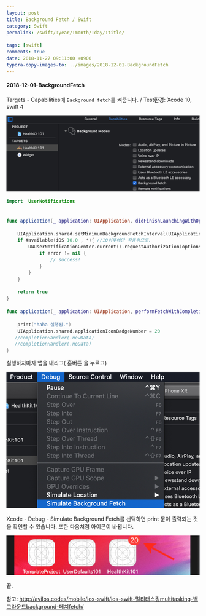 ```yaml
---
layout: post
title: Background Fetch / Swift
category: Swift
permalink: /swift/:year/:month/:day/:title/

tags: [swift]
comments: true
date: 2018-11-27 09:11:00 +0900
typora-copy-images-to: ../images/2018-12-01-BackgroundFetch
---
```


#### 2018-12-01-BackgroundFetch

Targets - Capabilities에 `Background fetch`를 켜줍니다. / Test환경: Xcode 10, swift 4

![A9589800-F4F6-4FE8-8770-51718E9A49D9](/images/2018-12-01-BackgroundFetch/A9589800-F4F6-4FE8-8770-51718E9A49D9.png)

```swift
import  UserNotifications


func application(_ application: UIApplication, didFinishLaunchingWithOptions launchOptions: [UIApplication.LaunchOptionsKey: Any]?) -> Bool {

    UIApplication.shared.setMinimumBackgroundFetchInterval(UIApplication.backgroundFetchIntervalMinimum)
    if #available(iOS 10.0 , *){ //10이후에만 작동하므로.
        UNUserNotificationCenter.current().requestAuthorization(options: .badge) { (granted, error) in
            if error != nil {
                // success!
            }
        }
    }
    
    return true
}

func application(_ application: UIApplication, performFetchWithCompletionHandler completionHandler: @escaping (UIBackgroundFetchResult) -> Void) {
    
    print("haha 실행됨.")
    UIApplication.shared.applicationIconBadgeNumber = 20
   //completionHandler(.newData)
   //completionHandler(.noData)
}
```

실행하자마자 앱을 내리고( 홈버튼 을 누르고)  

 ![CDB9FCF9-D97B-4BA7-8D93-A94A267DE327]( /images/2018-12-01-BackgroundFetch/CDB9FCF9-D97B-4BA7-8D93-A94A267DE327.png)

Xcode - Debug - Simulate Background Fetch를 선택하면 print 문이 출력되는 것을 확인할 수 있습니다. 또한 다음처럼 아이콘이 바뀝니다.

 ![D92D5F64-C91A-4955-8F47-8E58854AF961](/images/2018-12-01-BackgroundFetch/D92D5F64-C91A-4955-8F47-8E58854AF961.png)

끝.

참고: http://avilos.codes/mobile/ios-swift/ios-swift-멀티태스킹multitasking-백그라운드background-페치fetch/

